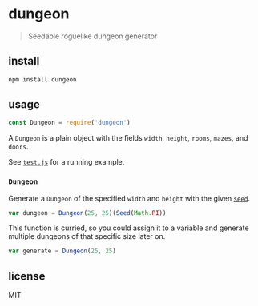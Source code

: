 # dungeon
> Seedable roguelike dungeon generator

## install
```sh
npm install dungeon
```

## usage
```js
const Dungeon = require('dungeon')
```

A `Dungeon` is a plain object with the fields `width`, `height`, `rooms`, `mazes`, and `doors`.

See [`test.js`](https://github.com/semibran/dungeon/blob/master/test.js) for a running example.

### `Dungeon`
Generate a `Dungeon` of the specified `width` and `height` with the given [`seed`](https://github.com/semibran/random#seed).
```js
var dungeon = Dungeon(25, 25)(Seed(Math.PI))
```
This function is curried, so you could assign it to a variable and generate multiple dungeons of that specific size later on.
```js
var generate = Dungeon(25, 25)
```

## license
MIT

